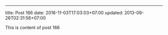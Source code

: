 ---
title: Post 166
date: 2016-11-03T17:03:03+07:00
updated: 2013-09-26T02:31:56+07:00

This is content of post 166
